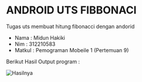 #  ANDROID UTS FIBBONACI

Tugas uts membuat hitung fibonacci dengan andorid

*  Nama    : Midun Hakiki
*  Nim     : 312210583
*  Matkul  : Pemograman Mobeile 1 (Pertemuan 9)

  Berikut Hasil Output program :

![Hasilnya](https://github.com/Midun2103/intenactivity/assets/116275586/2eb51953-18db-4a7e-b09a-10c375d64a37)
